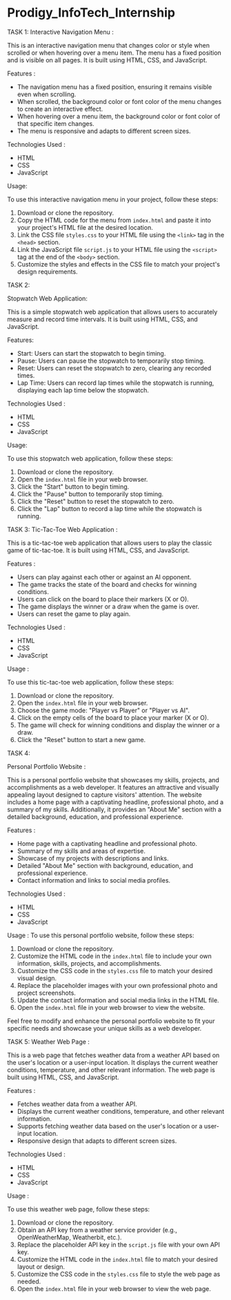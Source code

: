 # Prodigy_InfoTech_Internship
TASK 1:
 Interactive Navigation Menu :

This is an interactive navigation menu that changes color or style when scrolled or when hovering over a menu item. The menu has a fixed position and is visible on all pages. It is built using HTML, CSS, and JavaScript.

 Features :

- The navigation menu has a fixed position, ensuring it remains visible even when scrolling.
- When scrolled, the background color or font color of the menu changes to create an interactive effect.
- When hovering over a menu item, the background color or font color of that specific item changes.
- The menu is responsive and adapts to different screen sizes.

 Technologies Used :

- HTML
- CSS
- JavaScript

 Usage:

To use this interactive navigation menu in your project, follow these steps:

1. Download or clone the repository.
2. Copy the HTML code for the menu from `index.html` and paste it into your project's HTML file at the desired location.
3. Link the CSS file `styles.css` to your HTML file using the `<link>` tag in the `<head>` section.
4. Link the JavaScript file `script.js` to your HTML file using the `<script>` tag at the end of the `<body>` section.
5. Customize the styles and effects in the CSS file to match your project's design requirements.



TASK 2:

Stopwatch Web Application:

This is a simple stopwatch web application that allows users to accurately measure and record time intervals. It is built using HTML, CSS, and JavaScript.

Features:

- Start: Users can start the stopwatch to begin timing.
- Pause: Users can pause the stopwatch to temporarily stop timing.
- Reset: Users can reset the stopwatch to zero, clearing any recorded times.
- Lap Time: Users can record lap times while the stopwatch is running, displaying each lap time below the stopwatch.

Technologies Used :

- HTML
- CSS
- JavaScript

 Usage:

To use this stopwatch web application, follow these steps:

1. Download or clone the repository.
2. Open the `index.html` file in your web browser.
3. Click the "Start" button to begin timing.
4. Click the "Pause" button to temporarily stop timing.
5. Click the "Reset" button to reset the stopwatch to zero.
6. Click the "Lap" button to record a lap time while the stopwatch is running.

TASK 3:
 Tic-Tac-Toe Web Application :

This is a tic-tac-toe web application that allows users to play the classic game of tic-tac-toe. It is built using HTML, CSS, and JavaScript.

 Features :

- Users can play against each other or against an AI opponent.
- The game tracks the state of the board and checks for winning conditions.
- Users can click on the board to place their markers (X or O).
- The game displays the winner or a draw when the game is over.
- Users can reset the game to play again.

 Technologies Used :

- HTML
- CSS
- JavaScript

Usage :

To use this tic-tac-toe web application, follow these steps:

1. Download or clone the repository.
2. Open the `index.html` file in your web browser.
3. Choose the game mode: "Player vs Player" or "Player vs AI".
4. Click on the empty cells of the board to place your marker (X or O).
5. The game will check for winning conditions and display the winner or a draw.
6. Click the "Reset" button to start a new game.



TASK 4:

 Personal Portfolio Website :

This is a personal portfolio website that showcases my skills, projects, and accomplishments as a web developer. It features an attractive and visually appealing layout designed to capture visitors' attention. The website includes a home page with a captivating headline, professional photo, and a summary of my skills. Additionally, it provides an "About Me" section with a detailed background, education, and professional experience.

 Features :

- Home page with a captivating headline and professional photo.
- Summary of my skills and areas of expertise.
- Showcase of my projects with descriptions and links.
- Detailed "About Me" section with background, education, and professional experience.
- Contact information and links to social media profiles.

Technologies Used :

- HTML
- CSS
- JavaScript

 Usage :
To use this personal portfolio website, follow these steps:

1. Download or clone the repository.
2. Customize the HTML code in the `index.html` file to include your own information, skills, projects, and accomplishments.
3. Customize the CSS code in the `styles.css` file to match your desired visual design.
4. Replace the placeholder images with your own professional photo and project screenshots.
5. Update the contact information and social media links in the HTML file.
6. Open the `index.html` file in your web browser to view the website.



Feel free to modify and enhance the personal portfolio website to fit your specific needs and showcase your unique skills as a web developer.

TASK 5:
 Weather Web Page :

This is a web page that fetches weather data from a weather API based on the user's location or a user-input location. It displays the current weather conditions, temperature, and other relevant information. The web page is built using HTML, CSS, and JavaScript.

 Features :

- Fetches weather data from a weather API.
- Displays the current weather conditions, temperature, and other relevant information.
- Supports fetching weather data based on the user's location or a user-input location.
- Responsive design that adapts to different screen sizes.

 Technologies Used :

- HTML
- CSS
- JavaScript

 Usage :

To use this weather web page, follow these steps:

1. Download or clone the repository.
2. Obtain an API key from a weather service provider (e.g., OpenWeatherMap, Weatherbit, etc.).
3. Replace the placeholder API key in the `script.js` file with your own API key.
4. Customize the HTML code in the `index.html` file to match your desired layout or design.
5. Customize the CSS code in the `styles.css` file to style the web page as needed.
6. Open the `index.html` file in your web browser to view the web page.
